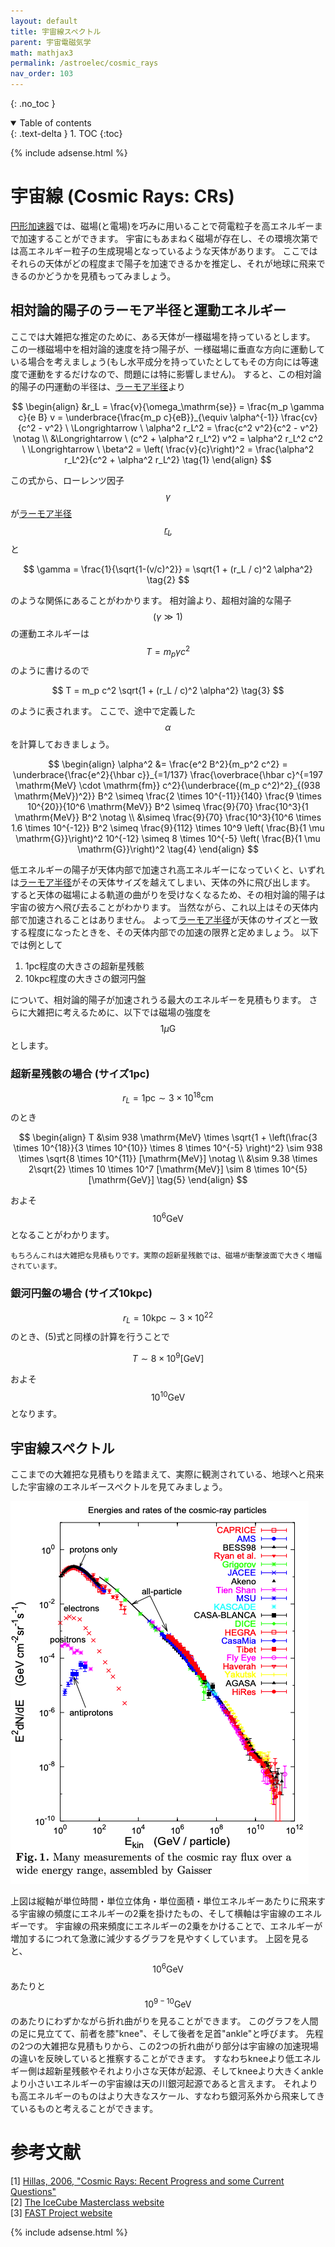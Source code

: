 ```yaml
---
layout: default
title: 宇宙線スペクトル
parent: 宇宙電磁気学
math: mathjax3
permalink: /astroelec/cosmic_rays
nav_order: 103
---
```


{: .no_toc }

<details open markdown="block">
  <summary>
    Table of contents
  </summary>
  {: .text-delta }
1. TOC
{:toc}
</details>

{% include adsense.html %} 

# 宇宙線 (Cosmic Rays: CRs)

[円形加速器](/astroelec/accelerator)では、磁場(と電場)を巧みに用いることで荷電粒子を高エネルギーまで加速することができます。
宇宙にもあまねく磁場が存在し、その環境次第では高エネルギー粒子の生成現場となっているような天体があります。
ここではそれらの天体がどの程度まで陽子を加速できるかを推定し、それが地球に飛来できるのかどうかを見積もってみましょう。

## 相対論的陽子のラーモア半径と運動エネルギー

ここでは大雑把な推定のために、ある天体が一様磁場を持っているとします。
この一様磁場中を相対論的速度を持つ陽子が、一様磁場に垂直な方向に運動している場合を考えましょう(もし水平成分を持っていたとしてもその方向には等速度で運動をするだけなので、問題には特に影響しません)。
すると、この相対論的陽子の円運動の半径は、[ラーモア半径](/astroelec/uniform_mag_rel)より

$$
\begin{align}
&r_L 
= \frac{v}{\omega_\mathrm{se}} 
= \frac{m_p \gamma c}{e B} v 
= \underbrace{\frac{m_p c}{eB}}_{\equiv \alpha^{-1}} \frac{cv}{c^2 - v^2} \ \Longrightarrow \ 
\alpha^2 r_L^2 
= \frac{c^2 v^2}{c^2 - v^2} \notag \\
&\Longrightarrow \ 
(c^2 + \alpha^2 r_L^2) v^2 
= \alpha^2 r_L^2 c^2 \ \Longrightarrow \ 
\beta^2 
= \left( \frac{v}{c}\right)^2 
= \frac{\alpha^2 r_L^2}{c^2 + \alpha^2 r_L^2} \tag{1}
\end{align}
$$

この式から、ローレンツ因子$$\gamma$$が[ラーモア半径$$r_L$$](/astroelec/uniform_mag_rel)と

$$
\gamma 
= \frac{1}{\sqrt{1-(v/c)^2}} 
= \sqrt{1 + (r_L / c)^2 \alpha^2} \tag{2}
$$

のような関係にあることがわかります。
相対論より、超相対論的な陽子$$(\gamma \gg 1)$$の運動エネルギーは$$T = m_p \gamma c^2$$のように書けるので

$$
T = m_p c^2 \sqrt{1 + (r_L / c)^2 \alpha^2} \tag{3}
$$

のように表されます。
ここで、途中で定義した$$\alpha$$を計算しておきましょう。

$$
\begin{align}
\alpha^2 
&= \frac{e^2 B^2}{m_p^2 c^2} 
= \underbrace{\frac{e^2}{\hbar c}}_{=1/137} \frac{\overbrace{\hbar c}^{=197 \mathrm{MeV} \cdot \mathrm{fm}} c^2}{\underbrace{(m_p c^2)^2}_{(938 \mathrm{MeV})^2}} B^2
\simeq \frac{2 \times 10^{-11}}{140} \frac{9 \times 10^{20}}{10^6 \mathrm{MeV}} B^2 
\simeq \frac{9}{70} \frac{10^3}{1 \mathrm{MeV}} B^2 \notag \\
&\simeq \frac{9}{70} \frac{10^3}{10^6 \times 1.6 \times 10^{-12}} B^2 
\simeq \frac{9}{112} \times 10^9 \left( \frac{B}{1 \mu \mathrm{G}}\right)^2 10^{-12} 
\simeq 8 \times 10^{-5} \left( \frac{B}{1 \mu \mathrm{G}}\right)^2 \tag{4}
\end{align}
$$

低エネルギーの陽子が天体内部で加速され高エネルギーになっていくと、いずれは[ラーモア半径](/astroelec/uniform_mag_rel)がその天体サイズを越えてしまい、天体の外に飛び出します。
すると天体の磁場による軌道の曲がりを受けなくなるため、その相対論的陽子は宇宙の彼方へ飛び去ることがわかります。
当然ながら、これ以上はその天体内部で加速されることはありません。
よって[ラーモア半径](/astroelec/uniform_mag_rel)が天体のサイズと一致する程度になったときを、その天体内部での加速の限界と定めましょう。
以下では例として

1. 1pc程度の大きさの超新星残骸
2. 10kpc程度の大きさの銀河円盤

について、相対論的陽子が加速されうる最大のエネルギーを見積もります。
さらに大雑把に考えるために、以下では磁場の強度を$$1 \mu \mathrm{G}$$とします。

### 超新星残骸の場合 (サイズ1pc)

$$r_L = 1 \mathrm{pc} \sim 3 \times 10^{18} \mathrm{cm}$$のとき

$$
\begin{align}
T 
&\sim 938 \mathrm{MeV} \times \sqrt{1 + \left(\frac{3 \times 10^{18}}{3 \times 10^{10}} \times 8 \times 10^{-5} \right)^2} 
\sim 938 \times \sqrt{8 \times 10^{11}} [\mathrm{MeV}] \notag \\
&\sim 9.38 \times 2\sqrt{2} \times 10 \times 10^7 [\mathrm{MeV}] 
\sim 8 \times 10^{5} [\mathrm{GeV}] \tag{5}
\end{align}
$$

およそ$$10^{6} \mathrm{GeV}$$となることがわかります。

```
もちろんこれは大雑把な見積もりです。実際の超新星残骸では、磁場が衝撃波面で大きく増幅されています。
```

### 銀河円盤の場合 (サイズ10kpc)

$$r_L = 10 \mathrm{kpc} \sim 3 \times 10^{22}$$のとき、(5)式と同様の計算を行うことで

$$
T 
\sim 8 \times 10^{9} [\mathrm{GeV}] \tag{6}
$$

およそ$$10^{10} \mathrm{GeV}$$となります。

## 宇宙線スペクトル

ここまでの大雑把な見積もりを踏まえて、実際に観測されている、地球へと飛来した宇宙線のエネルギースペクトルを見てみましょう。

![](/assets/images/astroelec/cosmic_rays_01.png)

上図は縦軸が単位時間・単位立体角・単位面積・単位エネルギーあたりに飛来する宇宙線の頻度にエネルギーの2乗を掛けたもの、そして横軸は宇宙線のエネルギーです。
宇宙線の飛来頻度にエネルギーの2乗をかけることで、エネルギーが増加するにつれて急激に減少するグラフを見やすくしています。
上図を見ると、$$10^6\mathrm{GeV}$$あたりと$$10^{9-10}\mathrm{GeV}$$のあたりにわずかながら折れ曲がりを見ることができます。
このグラフを人間の足に見立てて、前者を膝"knee"、そして後者を足首"ankle"と呼びます。
先程の2つの大雑把な見積もりから、この2つの折れ曲がり部分は宇宙線の加速現場の違いを反映していると推察することができます。
すなわちkneeより低エネルギー側は超新星残骸やそれより小さな天体が起源、そしてkneeより大きくankleより小さいエネルギーの宇宙線は天の川銀河起源であると言えます。
それよりも高エネルギーのものはより大きなスケール、すなわち銀河系外から飛来してきているものと考えることができます。

# 参考文献

[1] [Hillas, 2006, "Cosmic Rays: Recent Progress and some Current Questions"](https://doi.org/10.48550/arXiv.astro-ph/0607109)  
[2] [The IceCube Masterclass website](https://masterclass.icecube.wisc.edu/en/analyses/cosmic-ray-energy-spectrum)  
[3] [FAST Project website](https://www.fast-project.org/)

{% include adsense.html %} 

